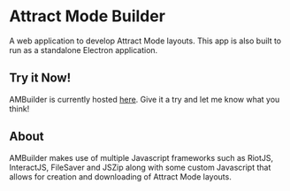 Attract Mode Builder
=============
A web application to develop Attract Mode layouts. This app is also built to run as a standalone Electron application.

Try it Now!
------
AMBuilder is currently hosted [here](http://goodiesfor.me/attractmode/builder). Give it a try and let me know what you think!

About
-------
AMBuilder makes use of multiple Javascript frameworks such as RiotJS, InteractJS, FileSaver and JSZip along with some custom Javascript that allows for creation and downloading of Attract Mode layouts.

